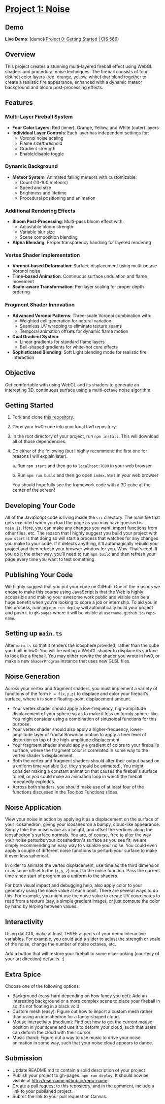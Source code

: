 # [Project 1: Noise](https://github.com/CIS-566-Fall-2022/hw01-fireball-base)



## Demo

**Live Demo**: [demo]([Project 0: Getting Started | CIS 566](https://rmurdock41.github.io/hw01-fireball/))

## Overview

This project creates a stunning multi-layered fireball effect using WebGL shaders and procedural noise techniques. The fireball consists of four distinct color layers (red, orange, yellow, white) that blend together to create a realistic fire appearance, enhanced with a dynamic meteor background and bloom post-processing effects.

## Features

### Multi-Layer Fireball System

- **Four Color Layers**: Red (inner), Orange, Yellow, and White (outer) layers
- **Individual Layer Controls**: Each layer has independent settings for:
  - Voronoi noise scaling
  - Flame size/threshold
  - Gradient strength
  - Enable/disable toggle

### Dynamic Background

- **Meteor System**: Animated falling meteors with customizable:
  - Count (10-100 meteors)
  - Speed and size
  - Brightness and lifetime
  - Procedural positioning and animation

### Additional Rendering Effects

- **Bloom Post-Processing**: Multi-pass bloom effect with:
  - Adjustable bloom strength
  - Variable blur size
  - Scene composition blending
- **Alpha Blending**: Proper transparency handling for layered rendering

### Vertex Shader Implementation

- **Voronoi-based Deformation**: Surface displacement using multi-octave Voronoi noise
- **Time-based Animation**: Continuous surface undulation and flame movement
- **Scale-aware Transformation**: Per-layer scaling for proper depth ordering

### Fragment Shader Innovation

- **Advanced Voronoi Patterns**: Three-scale Voronoi combination with:
  - Weighted cell generation for natural variation
  - Seamless UV wrapping to eliminate texture seams
  - Temporal animation offsets for dynamic flame motion
- **Dual Gradient System**:
  - Linear gradients for standard flame layers
  - Bell-shaped gradients for white-hot core effects
- **Sophisticated Blending**: Soft Light blending mode for realistic fire interaction



## Objective

Get comfortable with using WebGL and its shaders to generate an interesting 3D, continuous surface using a multi-octave noise algorithm. 

## Getting Started

1. Fork and clone [this repository](https://github.com/CIS700-Procedural-Graphics/Project1-Noise).

2. Copy your hw0 code into your local hw1 repository.

3. In the root directory of your project, run `npm install`. This will download all of those dependencies.

4. Do either of the following (but I highly recommend the first one for reasons I will explain later).
   
    a. Run `npm start` and then go to `localhost:7000` in your web browser
   
    b. Run `npm run build` and then go open `index.html` in your web browser
   
    You should hopefully see the framework code with a 3D cube at the center of the screen!

## Developing Your Code

All of the JavaScript code is living inside the `src` directory. The main file that gets executed when you load the page as you may have guessed is `main.js`. Here, you can make any changes you want, import functions from other files, etc. The reason that I highly suggest you build your project with `npm start` is that doing so will start a process that watches for any changes you make to your code. If it detects anything, it'll automagically rebuild your project and then refresh your browser window for you. Wow. That's cool. If you do it the other way, you'll need to run `npm build` and then refresh your page every time you want to test something.

## Publishing Your Code

We highly suggest that you put your code on GitHub. One of the reasons we chose to make this course using JavaScript is that the Web is highly accessible and making your awesome work public and visible can be a huge benefit when you're looking to score a job or internship. To aid you in this process, running `npm run deploy` will automatically build your project and push it to `gh-pages` where it will be visible at `username.github.io/repo-name`.

## Setting up `main.ts`

Alter `main.ts` so that it renders the icosphere provided, rather than the cube you built in hw0. You will be writing a WebGL shader to displace its surface to look like a fireball. You may either rewrite the shader you wrote in hw0, or make a new `ShaderProgram` instance that uses new GLSL files.

## Noise Generation

Across your vertex and fragment shaders, you must implement a variety of functions of the form `h = f(x,y,z)` to displace and color your fireball's surface, where `h` is some floating-point displacement amount.

- Your vertex shader should apply a low-frequency, high-amplitude displacement of your sphere so as to make it less uniformly sphere-like. You might consider using a combination of sinusoidal functions for this purpose.
- Your vertex shader should also apply a higher-frequency, lower-amplitude layer of fractal Brownian motion to apply a finer level of distortion on top of the high-amplitude displacement.
- Your fragment shader should apply a gradient of colors to your fireball's surface, where the fragment color is correlated in some way to the vertex shader's displacement.
- Both the vertex and fragment shaders should alter their output based on a uniform time variable (i.e. they should be animated). You might consider making a constant animation that causes the fireball's surface to roil, or you could make an animation loop in which the fireball repeatedly explodes.
- Across both shaders, you should make use of at least four of the functions discussed in the Toolbox Functions slides.

## Noise Application

View your noise in action by applying it as a displacement on the surface of your icosahedron, giving your icosahedron a bumpy, cloud-like appearance. Simply take the noise value as a height, and offset the vertices along the icosahedron's surface normals. You are, of course, free to alter the way your noise perturbs your icosahedron's surface as you see fit; we are simply recommending an easy way to visualize your noise. You could even apply a couple of different noise functions to perturb your surface to make it even less spherical.

In order to animate the vertex displacement, use time as the third dimension or as some offset to the (x, y, z) input to the noise function. Pass the current time since start of program as a uniform to the shaders.

For both visual impact and debugging help, also apply color to your geometry using the noise value at each point. There are several ways to do this. For example, you might use the noise value to create UV coordinates to read from a texture (say, a simple gradient image), or just compute the color by hand by lerping between values.

## Interactivity

Using dat.GUI, make at least THREE aspects of your demo interactive variables. For example, you could add a slider to adjust the strength or scale of the noise, change the number of noise octaves, etc. 

Add a button that will restore your fireball to some nice-looking (courtesy of your art direction) defaults. :)

## Extra Spice

Choose one of the following options: 

- Background (easy-hard depending on how fancy you get): Add an interesting background or a more complex scene to place your fireball in so it's not floating in a black void
- Custom mesh (easy): Figure out how to import a custom mesh rather than using an icosahedron for a fancy-shaped cloud.
- Mouse interactivity (medium): Find out how to get the current mouse position in your scene and use it to deform your cloud, such that users can deform the cloud with their cursor.
- Music (hard): Figure out a way to use music to drive your noise animation in some way, such that your noise cloud appears to dance.

## Submission

- Update README.md to contain a solid description of your project
- Publish your project to gh-pages. `npm run deploy`. It should now be visible at http://username.github.io/repo-name
- Create a [pull request](https://help.github.com/articles/creating-a-pull-request/) to this repository, and in the comment, include a link to your published project.
- Submit the link to your pull request on Canvas.
